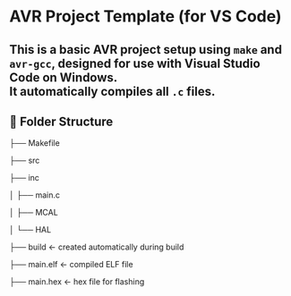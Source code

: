 # AVR Project Template (for VS Code)

This is a basic AVR project setup using `make` and `avr-gcc`, designed for use with **Visual Studio Code** on Windows.  
It automatically compiles all `.c` files.
---

## 📁 Folder Structure
├── Makefile

├── src

├── inc

│ ├── main.c

│ ├── MCAL

│ └── HAL

├── build ← created automatically during build

├── main.elf ← compiled ELF file

├── main.hex ← hex file for flashing
